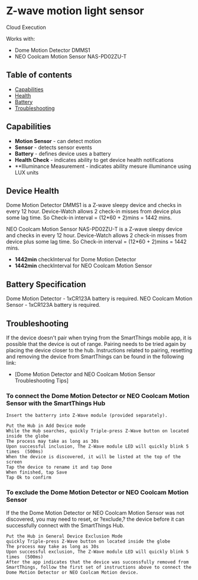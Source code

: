 # Z-wave motion light sensor

Cloud Execution

Works with: 

* Dome Motion Detector DMMS1
* NEO Coolcam Motion Sensor NAS-PD02ZU-T

## Table of contents

* [Capabilities](#capabilities)
* [Health](#device-health)
* [Battery](#battery-specification)
* [Troubleshooting](#troubleshooting)

## Capabilities
      
* **Motion Sensor** - can detect motion
* **Sensor** - detects sensor events
* **Battery** - defines device uses a battery
* **Health Check** - indicates ability to get device health notifications
* **Illuminance Measurement - indicates ability mesure illuminance using LUX units 

## Device Health

Dome Motion Detector DMMS1 is a Z-wave sleepy device and checks in every 12 hour.
Device-Watch allows 2 check-in misses from device plus some lag time. So Check-in interval = (12*60 + 2)mins = 1442 mins.


NEO Coolcam Motion Sensor NAS-PD02ZU-T is a Z-wave sleepy device and checks in every 12 hour.
Device-Watch allows 2 check-in misses from device plus some lag time. So Check-in interval = (12*60 + 2)mins = 1442 mins.

* __1442min__ checkInterval for Dome Motion Detector
* __1442min__ checkInterval for NEO Coolcam Motion Sensor

## Battery Specification

Dome Motion Detector - 1xCR123A battery is required.
NEO Coolcam Motion Sensor - 1xCR123A battery is required.
## Troubleshooting

If the device doesn't pair when trying from the SmartThings mobile app, it is possible that the device is out of range.
Pairing needs to be tried again by placing the device closer to the hub.
Instructions related to pairing, resetting and removing the device from SmartThings can be found in the following link:
* [Dome Motion Detector and NEO Coolcam Motion Sensor Troubleshooting Tips]
### To connect the Dome Motion Detector or NEO Coolcam Motion Sensor with the SmartThings Hub
```
Insert the batterry into Z-Wave module (provided separately).

Put the Hub in Add Device mode
While the Hub searches, quickly Triple-press Z-Wave button on located inside the globe
The process may take as long as 30s
Upon successful inclusion, The Z-Wave module LED will quickly blink 5 times  (500ms)
When the device is discovered, it will be listed at the top of the screen
Tap the device to rename it and tap Done
When finished, tap Save
Tap Ok to confirm
```
### To exclude the Dome Motion Detector or NEO Coolcam Motion Sensor
If the the Dome Motion Detector or NEO Coolcam Motion Sensor was not discovered, you may need to reset, or ?exclude,? the device before it can successfully connect with the SmartThings Hub.
```
Put the Hub in General Device Exclusion Mode
quickly Triple-press Z-Wave button on located inside the globe
The process may take as long as 30s
Upon successful exclusion, The Z-Wave module LED will quickly blink 5 times  (500ms)
After the app indicates that the device was successfully removed from SmartThings, follow the first set of instructions above to connect the Dome Motion Detector or NEO Coolcam Motion device.
```

